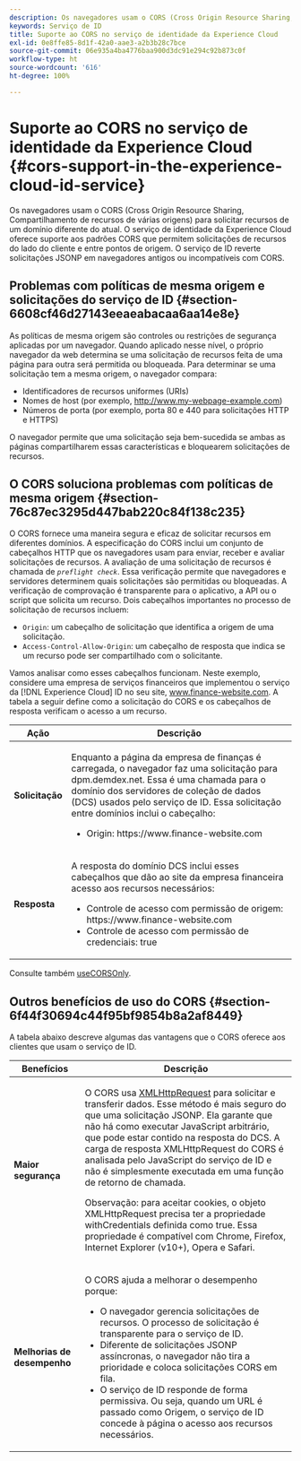 ```yaml
---
description: Os navegadores usam o CORS (Cross Origin Resource Sharing, Compartilhamento de recursos de várias origens) para solicitar recursos de um domínio diferente do atual. O serviço de identidade da Experience Cloud oferece suporte aos padrões CORS que permitem solicitações de recursos do lado do cliente e entre pontos de origem. O serviço de ID reverte solicitações JSONP em navegadores antigos ou incompatíveis com CORS.
keywords: Serviço de ID
title: Suporte ao CORS no serviço de identidade da Experience Cloud
exl-id: 0e8ffe85-8d1f-42a0-aae3-a2b3b28c7bce
source-git-commit: 06e935a4ba4776baa900d3dc91e294c92b873c0f
workflow-type: ht
source-wordcount: '616'
ht-degree: 100%

---
```


# Suporte ao CORS no serviço de identidade da Experience Cloud {#cors-support-in-the-experience-cloud-id-service}

Os navegadores usam o CORS (Cross Origin Resource Sharing, Compartilhamento de recursos de várias origens) para solicitar recursos de um domínio diferente do atual. O serviço de identidade da Experience Cloud oferece suporte aos padrões CORS que permitem solicitações de recursos do lado do cliente e entre pontos de origem. O serviço de ID reverte solicitações JSONP em navegadores antigos ou incompatíveis com CORS.

## Problemas com políticas de mesma origem e solicitações do serviço de ID {#section-6608cf46d27143eeaeabacaa6aa14e8e}

As políticas de mesma origem são controles ou restrições de segurança aplicadas por um navegador. Quando aplicado nesse nível, o próprio navegador da web determina se uma solicitação de recursos feita de uma página para outra será permitida ou bloqueada. Para determinar se uma solicitação tem a mesma origem, o navegador compara:

* Identificadores de recursos uniformes (URIs)
* Nomes de host (por exemplo, http://www.my-webpage-example.com)
* Números de porta (por exemplo, porta 80 e 440 para solicitações HTTP e HTTPS)

O navegador permite que uma solicitação seja bem-sucedida se ambas as páginas compartilharem essas características e bloquearem solicitações de recursos.

## O CORS soluciona problemas com políticas de mesma origem {#section-76c87ec3295d447bab220c84f138c235}

O CORS fornece uma maneira segura e eficaz de solicitar recursos em diferentes domínios. A especificação do CORS inclui um conjunto de cabeçalhos HTTP que os navegadores usam para enviar, receber e avaliar solicitações de recursos. A avaliação de uma solicitação de recursos é chamada de *`preflight check`*. Essa verificação permite que navegadores e servidores determinem quais solicitações são permitidas ou bloqueadas. A verificação de comprovação é transparente para o aplicativo, a API ou o script que solicita um recurso. Dois cabeçalhos importantes no processo de solicitação de recursos incluem:

* `Origin`: um cabeçalho de solicitação que identifica a origem de uma solicitação.
* `Access-Control-Allow-Origin`: um cabeçalho de resposta que indica se um recurso pode ser compartilhado com o solicitante.

Vamos analisar como esses cabeçalhos funcionam. Neste exemplo, considere uma empresa de serviços financeiros que implementou o serviço da [!DNL Experience Cloud] ID no seu site, www.finance-website.com. A tabela a seguir define como a solicitação do CORS e os cabeçalhos de resposta verificam o acesso a um recurso.

<table id="table_B004ACF52B5A4D33B1DCF7EA77BE4E6D"> 
 <thead> 
  <tr> 
   <th colname="col1" class="entry"> Ação </th> 
   <th colname="col2" class="entry"> Descrição </th> 
  </tr> 
 </thead>
 <tbody> 
  <tr> 
   <td colname="col1"> <p> <b>Solicitação</b> </p> </td> 
   <td colname="col2"> <p>Enquanto a página da empresa de finanças é carregada, o navegador faz uma solicitação para <span class="codeph">dpm.demdex.net</span>. Essa é uma chamada para o domínio dos servidores de coleção de dados (DCS) usados pelo serviço de ID. Essa solicitação entre domínios inclui o cabeçalho: </p> <p> 
     <ul class="simplelist"> 
      <li> <span class="codeph"> Origin: https://www.finance-website.com</span> </li> 
     </ul> </p> </td> 
  </tr> 
  <tr> 
   <td colname="col1"> <p> <b>Resposta</b> </p> </td> 
   <td colname="col2"> <p>A resposta do domínio DCS inclui esses cabeçalhos que dão ao site da empresa financeira acesso aos recursos necessários: </p> <p> 
     <ul class="simplelist"> 
      <li> <span class="codeph"> Controle de acesso com permissão de origem: https://www.finance-website.com</span> </li> 
      <li> <span class="codeph"> Controle de acesso com permissão de credenciais: true</span> </li> 
     </ul> </p> </td> 
  </tr> 
 </tbody> 
</table>

Consulte também [useCORSOnly](../library/function-vars/use-cors-only.md#reference-8a9a143d838b48d6b23329b84b13e1fa).

## Outros benefícios de uso do CORS {#section-6f44f30694c44f95bf9854b8a2af8449}

A tabela abaixo descreve algumas das vantagens que o CORS oferece aos clientes que usam o serviço de ID.

<table id="table_AEB51A263D454F90B66E8C8D0513CF79"> 
 <thead> 
  <tr> 
   <th colname="col1" class="entry"> Benefícios </th> 
   <th colname="col2" class="entry"> Descrição </th> 
  </tr>
 </thead>
 <tbody> 
  <tr> 
   <td colname="col1"> <p><b>Maior segurança</b> </p> </td> 
   <td colname="col2"> <p>O CORS usa <a href="https://developer.mozilla.org/pt-BR/docs/Web/API/XMLHttpRequest" format="https" scope="external"> XMLHttpRequest</a> para solicitar e transferir dados. Esse método é mais seguro do que uma solicitação JSONP. Ela garante que não há como executar JavaScript arbitrário, que pode estar contido na resposta do DCS. A carga de resposta XMLHttpRequest do CORS é analisada pelo JavaScript do serviço de ID e não é simplesmente executada em uma função de retorno de chamada. </p> <p> <p>Observação: para aceitar cookies, o objeto <span class="codeph">XMLHttpRequest</span> precisa ter a propriedade <span class="codeph">withCredentials</span> definida como <span class="codeph">true</span>. Essa propriedade é compatível com Chrome, Firefox, Internet Explorer (v10+), Opera e Safari. </p> </p> </td> 
  </tr> 
  <tr> 
   <td colname="col1"> <p><b>Melhorias de desempenho</b> </p> </td> 
   <td colname="col2"> <p>O CORS ajuda a melhorar o desempenho porque: </p> 
    <ul id="ul_EC3A178003A94D70883B914050D7C464"> 
     <li id="li_F8B44352BFBB46CDBD07AE40B9F2D0EC">O navegador gerencia solicitações de recursos. O processo de solicitação é transparente para o serviço de ID. </li> 
     <li id="li_C63E43A4CAB84210AB6A39100E5864BE">Diferente de solicitações JSONP assíncronas, o navegador não tira a prioridade e coloca solicitações CORS em fila. </li> 
     <li id="li_1A2A15F591B84D1BAED3CFAB391EEBEC">O serviço de ID responde de forma permissiva. Ou seja, quando um URL é passado como <span class="codeph">Origem</span>, o serviço de ID concede à página o acesso aos recursos necessários. </li> 
    </ul> </td> 
  </tr> 
 </tbody> 
</table>
